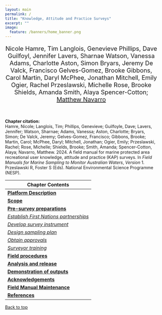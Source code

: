 ```yaml
---
layout: main
permalink: /
title: "Knowledge, Attitude and Practice Surveys"
excerpt: ""
image:
  feature: /banners/home_banner.png
---
```

<div align="center"><p style="font-size:20px;">Nicole Hamre, Tim Langlois, Genevieve Phillips, Dave Guilfoyl, Jennifer Lavers, Sharnae Watson, Vanessa Adams, Charlotte Aston, Simon Bryars, Jeremy De Valck, Francisco Gelves-Gomez, Brooke Gibbons, Carol Martin, Daryl McPhee, Jonathan Mitchell, Emily Ogier, Rachel Przeslawski, Michelle Rose, Brooke Shields, Amanda Smith, Alaya Spencer-Cotton; <a href="mailto:matthew.navarro@uwa.edu.au">Matthew Navarro</a></p></div><br>

<!-- This is commented out. <img src="images/index.png" width="100%">-->
<!-- This is commented out. ETNTAC Rangers and UWA researcher conducting KAP Surveys on Wudjari Sea Country-->

<strong>Chapter citation:</strong><br>Hamre, Nicole; Langlois, Tim; Phillips, Genevieve; Guilfoyle, Dave; Lavers, Jennifer; Watson, Sharnae; Adams, Vanessa; Aston, Charlotte; Bryars, Simon; De Valck, Jeremy; Gelves-Gomez, Francisco; Gibbons, Brooke; Martin, Carol; McPhee, Daryl; Mitchell, Jonathan; Ogier, Emily; Przeslawski, Rachel; Rose, Michelle; Shields, Brooke; Smith, Amanda; Spencer-Cotton, Alaya; Navarro, Matthew. 2024. A field manual for marine protected area recreational user knowledge, attitude and practice (KAP) surveys. In <em>Field Manuals for Marine Sampling to Monitor Australian Waters</em>, <em>Version </em>1. Przeslawski R, Foster S (Eds). National Environmental Science Programme (NESP).

| Chapter Contents                                                                                                                                   |
|----------------------------------------------------------------------------------------------------------------------------------------------------|
|  **[Platform Description](https://kap-field-manual.github.io/platform-description)**                                                               |
|  **[Scope](https://kap-field-manual.github.io/scope)**                                                                                             |
|  **[Pre-survey preparations](https://kap-field-manual.github.io/pre-survey-preparations)**                                                         |   
|       _[Establish First Nations partnerships](https://kap-field-manual.github.io/pre-survey-preparations#establish-first-nations-partnerships)_    |
|       _[Develop survey instrument](https://kap-field-manual.github.io/pre-survey-preparations#develop-survey-instrument)_                          |
|       _[Design sampling plan](https://kap-field-manual.github.io/pre-survey-preparations#design-sampling-plan)_                                    |
|       _[Obtain approvals](https://kap-field-manual.github.io/pre-survey-preparations#obtain-approvals)_                                            |
|       _[Surveyor training](https://kap-field-manual.github.io/pre-survey-preparations#surveyor-training)_                                          |    
|  **[Field procedures](https://kap-field-manual.github.io/field-procedures)**                                                                       |
|  **[Analysis and release](https://kap-field-manual.github.io/analysis-and-release)**                                                               |
|  **[Demonstration of outputs](https://kap-field-manual.github.io/demonstration-of-outputs)**                                                       |
|  **[Acknowledgements](https://kap-field-manual.github.io/acknowledgements)**                                                                       |
|  **[Field Manual Maintenance](https://kap-field-manual.github.io/field-manual-maintenance)**                                                       |  
|  **[References](https://kap-field-manual.github.io/references)**                                                                                   |                  

<a href="#" class="scrollUpButton">Back to top</a>

